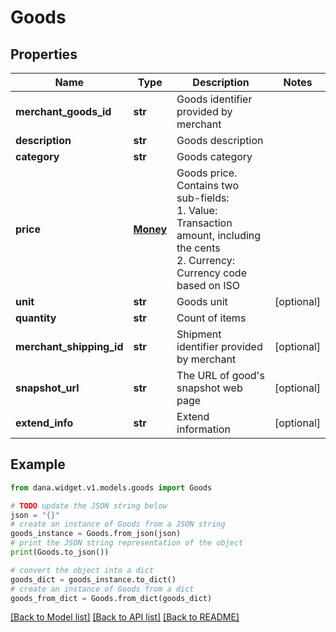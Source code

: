# Goods


## Properties

Name | Type | Description | Notes
------------ | ------------- | ------------- | -------------
**merchant_goods_id** | **str** | Goods identifier provided by merchant | 
**description** | **str** | Goods description | 
**category** | **str** | Goods category | 
**price** | [**Money**](Money.md) | Goods price. Contains two sub-fields:<br /> 1. Value: Transaction amount, including the cents<br /> 2. Currency: Currency code based on ISO<br />  | 
**unit** | **str** | Goods unit | [optional] 
**quantity** | **str** | Count of items | 
**merchant_shipping_id** | **str** | Shipment identifier provided by merchant | [optional] 
**snapshot_url** | **str** | The URL of good&#39;s snapshot web page | [optional] 
**extend_info** | **str** | Extend information | [optional] 

## Example

```python
from dana.widget.v1.models.goods import Goods

# TODO update the JSON string below
json = "{}"
# create an instance of Goods from a JSON string
goods_instance = Goods.from_json(json)
# print the JSON string representation of the object
print(Goods.to_json())

# convert the object into a dict
goods_dict = goods_instance.to_dict()
# create an instance of Goods from a dict
goods_from_dict = Goods.from_dict(goods_dict)
```
[[Back to Model list]](../README.md#documentation-for-models) [[Back to API list]](../README.md#documentation-for-api-endpoints) [[Back to README]](../README.md)


